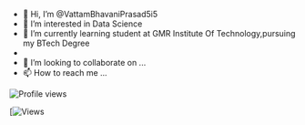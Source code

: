 - 👋 Hi, I’m @VattamBhavaniPrasad5i5
- 👀 I’m interested in Data Science
- 🌱 I’m currently learning student at GMR Institute Of Technology,pursuing my BTech Degree
- 
- 💞️ I’m looking to collaborate on ...
- 📫 How to reach me ...

<!---
VattamBhavaniPrasad5i5/VattamBhavaniPrasad5i5 is a ✨ special ✨ repository because its `README.md` (this file) appears on your GitHub profile.
You can click the Preview link to take a look at your changes.
--->
![Profile views](https://gpvc.arturio.dev/VattamBhavaniPrasad5i5VattamBhavaniPrasad5i5)


[![Views](https://github-readme-stats.vercel.app/api?username=VattamBhavaniPrasad5i5&show_icons=true)
